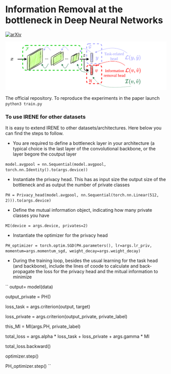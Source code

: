 # Information Removal at the bottleneck in Deep Neural Networks

[![arXiv](https://img.shields.io/badge/arXiv-2210.00891-b31b1b.svg)](https://arxiv.org/abs/2210.00891)

![teaser](assets/IRENE_prop.png)

The official repository. To reproduce the experiments in the paper launch
``
 python3 train.py
``

### To use IRENE for other datasets

It is easy to extend IRENE to other datasets/architectures. Here below you can find the steps to follow.

* You are required to define a bottleneck layer in your architecture (a typical choice is the last layer of the convolutional backbone, or the layer begore the coutput layer

``
model.avgpool = nn.Sequential(model.avgpool, torch.nn.Identity().to(args.device))
``

* Instantiate the privacy head. This has as input size the output size of the bottleneck and as output the number of private classes

``
PH = Privacy_head(model.avgpool, nn.Sequential(torch.nn.Linear(512, 2))).to(args.device)
``

* Define the mutual information object, indicating how many private classes you have

``
MI(device = args.device, privates=2)
``

* Instantiate the optimizer for the privacy head

``
PH_optimizer = torch.optim.SGD(PH.parameters(), lr=args.lr_priv, momentum=args.momentum_sgd, weight_decay=args.weight_decay)
``

* During the training loop, besides the usual learning for the task head (and backbone), include the lines of coode to calculate and back-propagate the loss for the privacy head and the mitual information to minimize

``
output= model(data)

output_private = PH()

loss_task = args.criterion(output, target)

loss_private = args.criterion(output_private, private_label)

this_MI = MI(args.PH, private_label)

total_loss = args.alpha * loss_task + loss_private + args.gamma * MI

total_loss.backward()

optimizer.step()

PH_optimizer.step()
``
